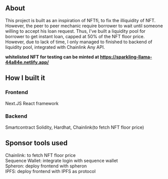 ## About
This project is built as an inspiration of NFTfi, to fix the illiquidity of NFT. However, the peer to peer mechanic require borrower to wait until someone willing to accept his loan request. Thus, I've built a liquidity pool for borrower to get instant loan, capped at 50% of the NFT floor price. However, due to lack of time, I only managed to finished to backend of liquidity pool, integrated with Chainlink Any API.

**whitelisted NFT for testing can be minted at https://sparkling-llama-44a84e.netlify.app/**

## How I built it
### Frontend
Next.JS React framework

### Backend
Smartcontract
Solidity, Hardhat, Chainlink(to fetch NFT floor price)

## Sponsor tools used

Chainlink: to fetch NFT floor price</br>
Sequence Wallet: integrate login with sequence wallet</br>
Spheron: deploy frontend with spheron</br>
IPFS: deploy frontend with IPFS as protocol</br>

